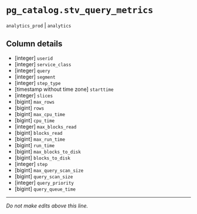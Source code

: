 # `pg_catalog.stv_query_metrics`
`analytics_prod` | `analytics`

## Column details
* [integer]   `userid`
* [integer]   `service_class`
* [integer]   `query`
* [integer]   `segment`
* [integer]   `step_type`
* [timestamp without time zone] `starttime`
* [integer]   `slices`
* [bigint]    `max_rows`
* [bigint]    `rows`
* [bigint]    `max_cpu_time`
* [bigint]    `cpu_time`
* [integer]   `max_blocks_read`
* [bigint]    `blocks_read`
* [bigint]    `max_run_time`
* [bigint]    `run_time`
* [bigint]    `max_blocks_to_disk`
* [bigint]    `blocks_to_disk`
* [integer]   `step`
* [bigint]    `max_query_scan_size`
* [bigint]    `query_scan_size`
* [integer]   `query_priority`
* [bigint]    `query_queue_time`

-------------------------------------------------------------------------------
*Do not make edits above this line.*
